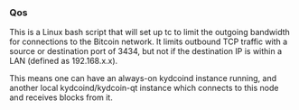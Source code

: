 ### Qos ###

This is a Linux bash script that will set up tc to limit the outgoing bandwidth for connections to the Bitcoin network. It limits outbound TCP traffic with a source or destination port of 3434, but not if the destination IP is within a LAN (defined as 192.168.x.x).

This means one can have an always-on kydcoind instance running, and another local kydcoind/kydcoin-qt instance which connects to this node and receives blocks from it.
